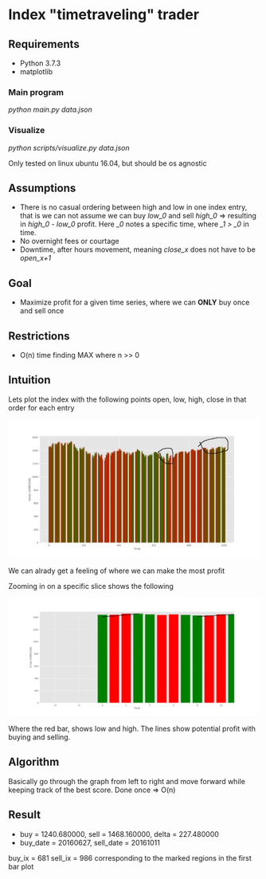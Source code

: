 # Index "timetraveling" trader 
## Requirements
* Python 3.7.3
* matplotlib

### Main program
*python main.py data.json*

### Visualize
*python scripts/visualize.py data.json*

Only tested on linux ubuntu 16.04, but should be os agnostic

## Assumptions
* There is no casual ordering between high and low in one index entry, that is we can not assume we can buy *low_0* and sell *high_0* => resulting in *high_0 - low_0* profit. Here *_0* notes a specific time, where *_1 > _0* in time.
* No overnight fees or courtage
* Downtime, after hours movement, meaning *close_x* does not have to be *open_x+1*

## Goal
* Maximize profit for a given time series, where we can **ONLY** buy once and sell once

## Restrictions
* O(n) time finding MAX where n >> 0

## Intuition
Lets plot the index with the following points open, low, high, close in that order for each entry

![omxs30](imgs/omxs30.png)

We can alrady get a feeling of where we can make the most profit

Zooming in on a specific slice shows the following

![omxs30](imgs/omxs30_slice.png)

Where the red bar, shows low and high. The lines show potential profit with buying and selling.

## Algorithm

Basically go through the graph from left to right and move forward while keeping track of the best score. Done once => O(n)

## Result
* buy = 1240.680000, sell = 1468.160000, delta = 227.480000
* buy_date = 20160627, sell_date = 20161011

buy_ix = 681 sell_ix = 986
corresponding to the marked regions in the first bar plot
